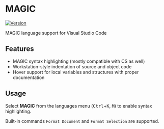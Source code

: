 # MAGIC

[![Version](https://vsmarketplacebadge.apphb.com/version/bhughes339.magic.svg)](https://marketplace.visualstudio.com/items?itemName=bhughes339.magic)

MAGIC language support for Visual Studio Code

## Features

- MAGIC syntax highlighting (mostly compatible with CS as well)
- Workstation-style indentation of source and object code
- Hover support for local variables and structures with proper documentation

## Usage

Select **MAGIC** from the languages menu (<kbd>Ctrl</kbd>+<kbd>K</kbd>, <kbd>M</kbd>) to enable syntax highlighting.

Built-in commands `Format Document` and `Format Selection` are supported.